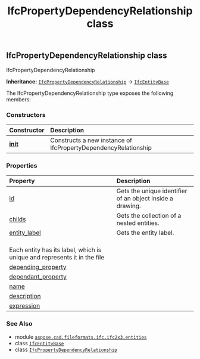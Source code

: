 ﻿---
title: IfcPropertyDependencyRelationship class
second_title: Aspose.CAD for Python via .NET API References
description: 
type: docs
weight: 4010
url: /python-net/aspose.cad.fileformats.ifc.ifc2x3.entities/ifcpropertydependencyrelationship/
is_root: false
---

## IfcPropertyDependencyRelationship class

IfcPropertyDependencyRelationship



**Inheritance:** [`IfcPropertyDependencyRelationship`](/cad/python-net/aspose.cad.fileformats.ifc.ifc2x3.entities/ifcpropertydependencyrelationship) → 
[`IfcEntityBase`](/cad/python-net/aspose.cad.fileformats.ifc/ifcentitybase)



The IfcPropertyDependencyRelationship type exposes the following members:

### Constructors
| Constructor | Description |
| :- | :- |
| [__init__](/cad/python-net/aspose.cad.fileformats.ifc.ifc2x3.entities/ifcpropertydependencyrelationship/__init__/#) | Constructs a new instance of IfcPropertyDependencyRelationship |


### Properties
| Property | Description |
| :- | :- |
| [id](/cad/python-net/aspose.cad.fileformats.ifc.ifc2x3.entities/ifcpropertydependencyrelationship/id) | Gets the unique identifier of an object inside a drawing. |
| [childs](/cad/python-net/aspose.cad.fileformats.ifc.ifc2x3.entities/ifcpropertydependencyrelationship/childs) | Gets the collection of a nested entities. |
| [entity_label](/cad/python-net/aspose.cad.fileformats.ifc.ifc2x3.entities/ifcpropertydependencyrelationship/entity_label) | Gets the entity label.<br/>Each entity has its label, which is unique and represents it in the file |
| [depending_property](/cad/python-net/aspose.cad.fileformats.ifc.ifc2x3.entities/ifcpropertydependencyrelationship/depending_property) |  |
| [dependant_property](/cad/python-net/aspose.cad.fileformats.ifc.ifc2x3.entities/ifcpropertydependencyrelationship/dependant_property) |  |
| [name](/cad/python-net/aspose.cad.fileformats.ifc.ifc2x3.entities/ifcpropertydependencyrelationship/name) |  |
| [description](/cad/python-net/aspose.cad.fileformats.ifc.ifc2x3.entities/ifcpropertydependencyrelationship/description) |  |
| [expression](/cad/python-net/aspose.cad.fileformats.ifc.ifc2x3.entities/ifcpropertydependencyrelationship/expression) |  |



### See Also
* module [`aspose.cad.fileformats.ifc.ifc2x3.entities`](..)
* class [`IfcEntityBase`](/cad/python-net/aspose.cad.fileformats.ifc/ifcentitybase)
* class [`IfcPropertyDependencyRelationship`](/cad/python-net/aspose.cad.fileformats.ifc.ifc2x3.entities/ifcpropertydependencyrelationship)
